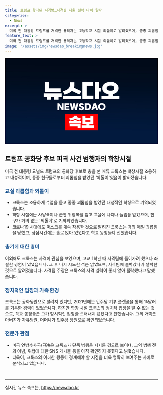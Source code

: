 ```yaml
---
title: 트럼프 왕따된 사격범…사격팀 지원 실력 나빠 탈락
categories:
  - News
excerpt: >
  미국 전 대통령 트럼프를 저격한 용의자는 고등학교 시절 외톨이로 알려졌으며, 종종 괴롭힘을 당했다는 주장이 나왔다. 그는 총격 전 사회적 불안과 관련된 행동을 보였고, 학교에서 군복을 입거나 사격팀에 들지 못한 경험이 있었다. 또한, 고교 졸업 이후 요양보조원으로 일했으며, 정치적으로 한 쪽 편을 드러내는 행동은 찾아볼 수 없었다. 그의 범행은 개인적인 동기가 작용한 것으로 보이며, FBI는 범행과 관련된 더 많은 세부사항을 조사 중이다.
feature_text: >
  미국 전 대통령 트럼프를 저격한 용의자는 고등학교 시절 외톨이로 알려졌으며, 종종 괴롭힘을 당했다는 주장이 나왔다. 그는 총격 전 사회적 불안과 관련된 행동을 보였고, 학교에서 군복을 입거나 사격팀에 들지 못한 경험이 있었다. 또한, 고교 졸업 이후 요양보조원으로 일했으며, 정치적으로 한 쪽 편을 드러내는 행동은 찾아볼 수 없었다. 그의 범행은 개인적인 동기가 작용한 것으로 보이며, FBI는 범행과 관련된 더 많은 세부사항을 조사 중이다.
image: '/assets/img/newsdao_breakingnews.jpg'
---
```


<p><img src="/assets/img/newsdao_breakingnews.jpg" alt="firstkoreanews 속보" /></p>

<h2 data-ke-size="size26">트럼프 공화당 후보 피격 사건 범행자의 학창시절</h2>

<p data-ke-size="size16">미국 전 대통령 도널드 트럼프의 공화당 후보로 총을 쏜 매튜 크룩스는 학창시절 조용하고 내성적이며, 종종 친구들로부터 괴롭힘을 받았던 '외톨이'였음이 밝혀졌습니다.<p>

<h3><b><span style="color: #1a5490;">교실 괴롭힘과 외톨이</span></b></h3>
<ul>
  <li>크룩스는 조용하게 수업을 듣고 종종 괴롭힘을 받았던 내성적인 학생으로 기억되었습니다.</li>
  <li>학창 시절에는 사냥복이나 군인 위장복을 입고 교실에 나타나 놀림을 받았으며, 친구가 거의 없는 '외톨이'로 기억되었습니다.</li>
  <li>코로나19 시대에도 마스크를 계속 착용한 것으로 알려진 크룩스는 거의 매일 괴롭힘을 당했고, 점심시간에는 홀로 앉아 있었다고 학교 동창들이 전했습니다.</li>
</ul>

<h3><b><span style="color: #1a5490;">총기에 대한 흥미</span></b></h3>
<p>이외에도 크룩스는 사격에 관심을 보였으며, 고교 1학년 때 사격팀에 들어가려 했으나 좌절한 경험이 있었습니다. 그 후 다시 시도한 적은 없었으며, 사격팀에 들어갔다가 탈락한 것으로 알려졌습니다. 사격팀 주장은 크룩스의 사격 실력이 좋지 않아 탈락했다고 말했습니다.</p>

<h3><b><span style="color: #1a5490;">정치적인 입장과 가족 환경</span></b></h3>

<p>크룩스는 공화당원으로 알려져 있지만, 2021년에는 민주당 기부 플랫폼을 통해 15달러를 기부한 경력이 있었습니다. 하지만 학창 시절 크룩스의 정치적 입장을 알 수 없는 것으로, 학교 동창들은 그가 정치적인 입장을 드러내지 않았다고 전했습니다. 그의 가족은 아버지가 자유당원, 어머니가 민주당 당원으로 확인되었습니다.</p>

<h3><b><span style="color: #1a5490;">전문가 관점</span></b></h3>

<ul>
  <li>미국 연방수사국(FBI)은 크룩스가 단독 범행을 저지른 것으로 보이며, 그의 범행 전과 이념, 위협에 대한 SNS 게시물 등을 아직 확인하지 못했다고 밝혔습니다.</li>
  <li>더욱이, 크룩스의 이러한 행동이 경계해야 할 지점을 더욱 명확히 보여주는 사례로 분석되고 있습니다.</li>
</ul>

<p data-ke-size="size16">&nbsp;</p>

<hr>
실시간 뉴스 속보는, <a href="https://newsdao.kr" rel="dofollow">https://newsdao.kr</a>


